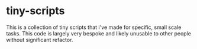 # tiny-scripts
This is a collection of tiny scripts that i've made for specific, small scale tasks. This code is largely very bespoke and likely unusable to other people without significant refactor.

